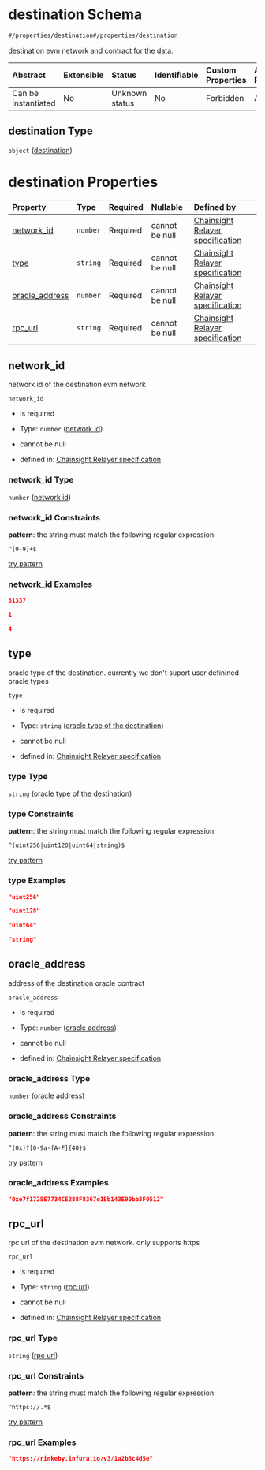 # destination Schema

```txt
#/properties/destination#/properties/destination
```

destination evm network and contract for the data.

| Abstract            | Extensible | Status         | Identifiable | Custom Properties | Additional Properties | Access Restrictions | Defined In                                                      |
| :------------------ | :--------- | :------------- | :----------- | :---------------- | :-------------------- | :------------------ | :-------------------------------------------------------------- |
| Can be instantiated | No         | Unknown status | No           | Forbidden         | Allowed               | none                | [relayer.json\*](../../out/relayer.json "open original schema") |

## destination Type

`object` ([destination](relayer-properties-destination.md))

# destination Properties

| Property                           | Type     | Required | Nullable       | Defined by                                                                                                                                                                                             |
| :--------------------------------- | :------- | :------- | :------------- | :----------------------------------------------------------------------------------------------------------------------------------------------------------------------------------------------------- |
| [network\_id](#network_id)         | `number` | Required | cannot be null | [Chainsight Relayer specification](relayer-properties-destination-properties-network-id.md "#/properties/destination/properties/network_id#/properties/destination/properties/network_id")             |
| [type](#type)                      | `string` | Required | cannot be null | [Chainsight Relayer specification](relayer-properties-destination-properties-oracle-type-of-the-destination.md "#/properties/destination/properties/type#/properties/destination/properties/type")     |
| [oracle\_address](#oracle_address) | `number` | Required | cannot be null | [Chainsight Relayer specification](relayer-properties-destination-properties-oracle-address.md "#/properties/destination/properties/oracle_address#/properties/destination/properties/oracle_address") |
| [rpc\_url](#rpc_url)               | `string` | Required | cannot be null | [Chainsight Relayer specification](relayer-properties-destination-properties-rpc-url.md "#/properties/destination/properties/rpc_url#/properties/destination/properties/rpc_url")                      |

## network\_id

network id of the destination evm network

`network_id`

*   is required

*   Type: `number` ([network id](relayer-properties-destination-properties-network-id.md))

*   cannot be null

*   defined in: [Chainsight Relayer specification](relayer-properties-destination-properties-network-id.md "#/properties/destination/properties/network_id#/properties/destination/properties/network_id")

### network\_id Type

`number` ([network id](relayer-properties-destination-properties-network-id.md))

### network\_id Constraints

**pattern**: the string must match the following regular expression:&#x20;

```regexp
^[0-9]+$
```

[try pattern](https://regexr.com/?expression=%5E%5B0-9%5D%2B%24 "try regular expression with regexr.com")

### network\_id Examples

```json
31337
```

```json
1
```

```json
4
```

## type

oracle type of the destination. currently we don't suport user definined oracle types

`type`

*   is required

*   Type: `string` ([oracle type of the destination](relayer-properties-destination-properties-oracle-type-of-the-destination.md))

*   cannot be null

*   defined in: [Chainsight Relayer specification](relayer-properties-destination-properties-oracle-type-of-the-destination.md "#/properties/destination/properties/type#/properties/destination/properties/type")

### type Type

`string` ([oracle type of the destination](relayer-properties-destination-properties-oracle-type-of-the-destination.md))

### type Constraints

**pattern**: the string must match the following regular expression:&#x20;

```regexp
^(uint256|uint128|uint64|string)$
```

[try pattern](https://regexr.com/?expression=%5E\(uint256%7Cuint128%7Cuint64%7Cstring\)%24 "try regular expression with regexr.com")

### type Examples

```json
"uint256"
```

```json
"uint128"
```

```json
"uint64"
```

```json
"string"
```

## oracle\_address

address of the destination oracle contract

`oracle_address`

*   is required

*   Type: `number` ([oracle address](relayer-properties-destination-properties-oracle-address.md))

*   cannot be null

*   defined in: [Chainsight Relayer specification](relayer-properties-destination-properties-oracle-address.md "#/properties/destination/properties/oracle_address#/properties/destination/properties/oracle_address")

### oracle\_address Type

`number` ([oracle address](relayer-properties-destination-properties-oracle-address.md))

### oracle\_address Constraints

**pattern**: the string must match the following regular expression:&#x20;

```regexp
^(0x)?[0-9a-fA-F]{40}$
```

[try pattern](https://regexr.com/?expression=%5E\(0x\)%3F%5B0-9a-fA-F%5D%7B40%7D%24 "try regular expression with regexr.com")

### oracle\_address Examples

```json
"0xe7f1725E7734CE288F8367e1Bb143E90bb3F0512"
```

## rpc\_url

rpc url of the destination evm network. only supports https

`rpc_url`

*   is required

*   Type: `string` ([rpc url](relayer-properties-destination-properties-rpc-url.md))

*   cannot be null

*   defined in: [Chainsight Relayer specification](relayer-properties-destination-properties-rpc-url.md "#/properties/destination/properties/rpc_url#/properties/destination/properties/rpc_url")

### rpc\_url Type

`string` ([rpc url](relayer-properties-destination-properties-rpc-url.md))

### rpc\_url Constraints

**pattern**: the string must match the following regular expression:&#x20;

```regexp
^https://.*$
```

[try pattern](https://regexr.com/?expression=%5Ehttps%3A%2F%2F.*%24 "try regular expression with regexr.com")

### rpc\_url Examples

```json
"https://rinkeby.infura.io/v3/1a2b3c4d5e"
```
